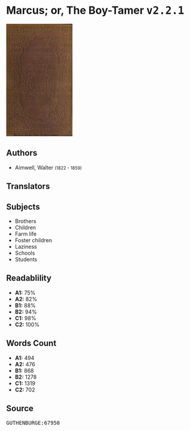 # Marcus; or, The Boy-Tamer <kbd>v2.2.1</kbd>

![](./cover.medium.jpg "")

## Authors


 - Aimwell, Walter <small>(1822 - 1859)</small>

## Translators



## Subjects


 - Brothers
 - Children
 - Farm life
 - Foster children
 - Laziness
 - Schools
 - Students

## Readablility


 - **A1:** 75%
 - **A2:** 82%
 - **B1:** 88%
 - **B2:** 94%
 - **C1:** 98%
 - **C2:** 100%

## Words Count


 - **A1:** 494
 - **A2:** 476
 - **B1:** 868
 - **B2:** 1278
 - **C1:** 1319
 - **C2:** 702

## Source


<kbd>GUTHENBURGE:67950</kbd>
